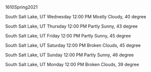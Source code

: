 1610Spring2021

South Salt Lake, UT
Wednesday 12:00 PM
Mostly Cloudy, 40 degree

South Salt Lake, UT
Thursday 12:00 PM
Partly Sunny, 43 degree

South Salt Lake, UT
Friday 12:00 PM
Partly Sunny, 45 degree

South Salt Lake, UT
Saturday 12:00 PM
Broken Clouds, 45 degree

South Salt Lake, UT
Sunday 12:00 PM
Partly Sunny, 46 degree

South Salt Lake, UT
Monday 12:00 PM
Broken Clouds, 39 degree

